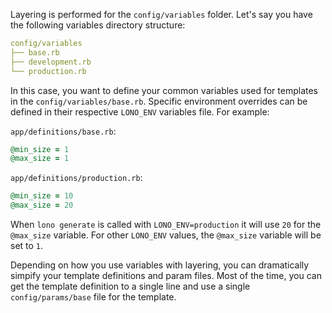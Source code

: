 Layering is performed for the `config/variables` folder.  Let's say you have the following variables directory structure:

```yaml
config/variables
├── base.rb
├── development.rb
└── production.rb
```

In this case, you want to define your common variables used for templates in the `config/variables/base.rb`. Specific environment overrides can be defined in their respective `LONO_ENV` variables file.  For example:

`app/definitions/base.rb`:

```ruby
@min_size = 1
@max_size = 1
```

`app/definitions/production.rb`:

```ruby
@min_size = 10
@max_size = 20
```

When `lono generate` is called with `LONO_ENV=production` it will use `20` for the `@max_size` variable. For other `LONO_ENV` values, the `@max_size` variable will be set to `1`.

Depending on how you use variables with layering, you can dramatically simpify your template definitions and param files.  Most of the time, you can get the template definition to a single line and use a single `config/params/base` file for the template.

